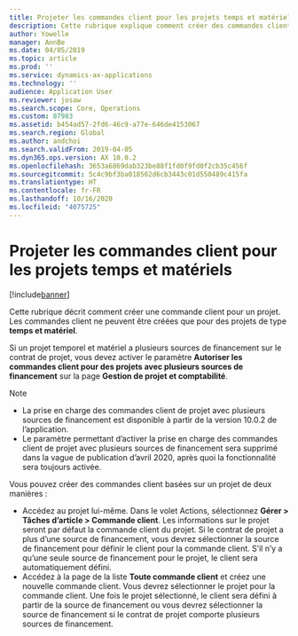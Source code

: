 ```yaml
---
title: Projeter les commandes client pour les projets temps et matériels
description: Cette rubrique explique comment créer des commandes client basées sur des projets pour des projets de temps et matériels.
author: Yowelle
manager: AnnBe
ms.date: 04/05/2019
ms.topic: article
ms.prod: ''
ms.service: dynamics-ax-applications
ms.technology: ''
audience: Application User
ms.reviewer: josaw
ms.search.scope: Core, Operations
ms.custom: 87983
ms.assetid: b454ad57-2fd6-46c9-a77e-646de4153067
ms.search.region: Global
ms.author: andchoi
ms.search.validFrom: 2019-04-05
ms.dyn365.ops.version: AX 10.0.2
ms.openlocfilehash: 3653a6869dab323be88f1fd0f9fd0f2cb35c456f
ms.sourcegitcommit: 5c4c9bf3ba018562d6cb3443c01d550489c415fa
ms.translationtype: HT
ms.contentlocale: fr-FR
ms.lasthandoff: 10/16/2020
ms.locfileid: "4075725"
---
```

# <a name="project-sales-orders-for-time-and-material-projects"></a>Projeter les commandes client pour les projets temps et matériels

[!include[banner](../includes/banner.md)]

Cette rubrique décrit comment créer une commande client pour un projet. Les commandes client ne peuvent être créées que pour des projets de type **temps et matériel**.

Si un projet temporel et matériel a plusieurs sources de financement sur le contrat de projet, vous devez activer le paramètre **Autoriser les commandes client pour des projets avec plusieurs sources de financement** sur la page **Gestion de projet et comptabilité**. 

> [!NOTE]
> - La prise en charge des commandes client de projet avec plusieurs sources de financement est disponible à partir de la version 10.0.2 de l’application.
> - Le paramètre permettant d’activer la prise en charge des commandes client de projet avec plusieurs sources de financement sera supprimé dans la vague de publication d’avril 2020, après quoi la fonctionnalité sera toujours activée.

Vous pouvez créer des commandes client basées sur un projet de deux manières :

- Accédez au projet lui-même. Dans le volet Actions, sélectionnez **Gérer > Tâches d’article > Commande client**. Les informations sur le projet seront par défaut la commande client du projet. Si le contrat de projet a plus d’une source de financement, vous devrez sélectionner la source de financement pour définir le client pour la commande client. S’il n’y a qu’une seule source de financement pour le projet, le client sera automatiquement défini.
- Accédez à la page de la liste **Toute commande client** et créez une nouvelle commande client. Vous devrez sélectionner le projet pour la commande client. Une fois le projet sélectionné, le client sera défini à partir de la source de financement ou vous devrez sélectionner la source de financement si le contrat de projet comporte plusieurs sources de financement.

